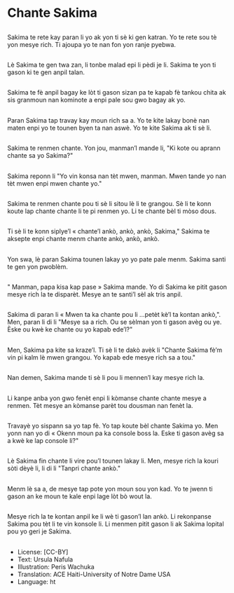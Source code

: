 # Chante Sakima

##
Sakima te rete kay paran li yo ak yon ti sè ki gen katran. Yo te rete sou tè yon mesye rich. Ti ajoupa yo te nan fon yon ranje pyebwa.

##
Lè Sakima te gen twa zan, li tonbe malad epi li pèdi je li. Sakima te yon ti gason ki te gen anpil talan.

##
Sakima te fè anpil bagay ke lòt ti gason sizan pa te kapab fè tankou chita ak sis granmoun nan kominote a enpi pale sou gwo bagay ak yo.

##
Paran Sakima tap travay kay moun rich sa a. Yo te kite lakay bonè nan maten enpi yo te tounen byen ta nan aswè. Yo te kite Sakima ak ti sè li.

##
Sakima te renmen chante. Yon jou, manman’l mande li, "Ki kote ou aprann chante sa yo Sakima?"

##
Sakima reponn li "Yo vin konsa nan tèt mwen, manman. Mwen tande yo nan tèt mwen enpi mwen chante yo."

##
Sakima te renmen chante pou ti sè li sitou lè li te grangou. Sè li te konn koute lap chante chante li te pi renmen yo. Li te chante bèl ti mòso dous.

##
Ti sè li te konn siplye’l « chante’l ankò, ankò, ankò, Sakima," Sakima te aksepte enpi chante menm chante ankò, ankò, ankò.

##
Yon swa, lè paran Sakima tounen lakay yo yo pate pale menm. Sakima santi te gen yon pwoblèm.

##
" Manman, papa kisa kap pase » Sakima mande. Yo di Sakima ke pitit gason mesye rich la te disparèt. Mesye an te santi’l sèl ak tris anpil.

##
Sakima di paran li « Mwen ta ka chante pou li …petèt kè’l ta kontan ankò,". Men, paran li di li "Mesye sa a rich. Ou se sèlman yon ti gason avèg ou ye. Èske ou kwè ke chante ou yo kapab ede’l?"

##
Men, Sakima pa kite sa kraze’l. Ti sè li te dakò avèk li "Chante Sakima fè’m vin pi kalm lè mwen grangou. Yo kapab ede mesye rich sa a tou."

##
Nan demen, Sakima mande ti sè li pou li mennen’l kay mesye rich la.

##
Li kanpe anba yon gwo fenèt enpi li kòmanse chante chante mesye a renmen. Tèt mesye an kòmanse parèt tou dousman nan fenèt la.

##
Travayè yo sispann sa yo tap fè. Yo tap koute bèl chante Sakima yo. Men yonn nan yo di « Okenn moun pa ka console boss la. Eske ti gason avèg sa a kwè ke lap console li?"

##
Lè Sakima fin chante li vire pou’l tounen lakay li. Men, mesye rich la kouri sòti dèyè li, li di li "Tanpri chante ankò."

##
Menm lè sa a, de mesye tap pote yon moun sou yon kad. Yo te jwenn ti gason an ke moun te kale enpi lage lòt bò wout la.

##
Mesye rich la te kontan anpil ke li wè ti gason’l lan ankò. Li rekonpanse Sakima pou tèt li te vin konsole li. Li menmen pitit gason li ak Sakima lopital pou yo geri je Sakima.

##
* License: [CC-BY]
* Text: Ursula Nafula
* Illustration: Peris Wachuka
* Translation: ACE Haiti-University of Notre Dame USA
* Language: ht
